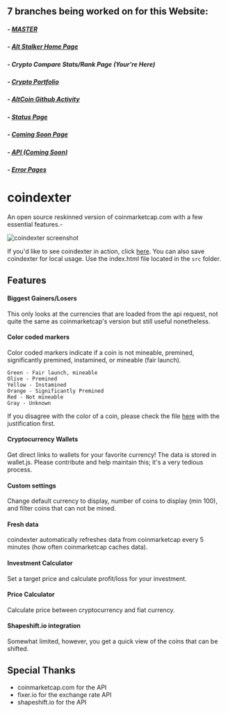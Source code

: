 ## 7 branches being worked on for this Website:

##### - [MASTER](https://github.com/MSFTserver/AltStalker)

##### - [Alt Stalker Home Page](https://github.com/MSFTserver/AltStalker/tree/AltStalker-Home)

##### - **Crypto Compare Stats/Rank Page *(Your're Here)***

##### - [Crypto Portfolio](https://github.com/MSFTserver/AltStalker/tree/Portfolio)

##### - [AltCoin Github Activity](https://github.com/MSFTserver/AltStalker/tree/altcoin-github-activity)

##### - [Status Page](https://github.com/MSFTserver/AltStalker/tree/status)

##### - [Coming Soon Page](https://github.com/MSFTserver/AltStalker/tree/coming-soon)

##### - [API *(Coming Soon)*](https://github.com/MSFTserver/AltStalker/tree/API)

##### - [Error Pages](https://github.com/MSFTserver/AltStalker/tree/error-pages)

# coindexter

An open source reskinned version of coinmarketcap.com with a few essential features.-

![coindexter screenshot](https://raw.githubusercontent.com/sereneblue/coindexter/master/coindexter.png)

If you'd like to see coindexter in action, click [here](http://invest.msft.online). You can also save coindexter for local usage. Use the index.html file located in the `src` folder.

## Features

#### Biggest Gainers/Losers

This only looks at the currencies that are loaded from the api request, not quite the same as coinmarketcap's version but still useful nonetheless.

#### Color coded markers

Color coded markers indicate if a coin is not mineable, premined, significantly premined, instamined, or mineable (fair launch).

	Green - Fair launch, mineable
	Olive - Premined
	Yellow - Instamined
	Orange - Significantly Premined
	Red - Not mineable
	Gray - Unknown

If you disagree with the color of a coin, please check the file [here](https://github.com/MSFTserver/AltStalker/blob/CryptoCompareStats/js/mineable.js) with the justification first.

#### Cryptocurrency Wallets

Get direct links to wallets for your favorite currency! The data is stored in wallet.js. Please contribute and help maintain this; it's a very tedious process.

#### Custom settings

Change default currency to display, number of coins to display (min 100), and filter coins that can not be mined.

#### Fresh data

coindexter automatically refreshes data from coinmarketcap every 5 minutes (how often coinmarketcap caches data).

#### Investment Calculator

Set a target price and calculate profit/loss for your investment.

#### Price Calculator

Calculate price between cryptocurrency and fiat currency.

#### Shapeshift.io integration

Somewhat limited, however, you get a quick view of the coins that can be shifted.

## Special Thanks

* coinmarketcap.com for the API
* fixer.io for the exchange rate API
* shapeshift.io for the API

